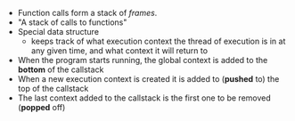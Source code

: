 - Function calls form a stack of _frames_.
- "A stack of calls to functions"
- Special data structure
    - keeps track of what execution context the thread of execution is in at any given time, and what context it will return to
- When the program starts running, the global context is added to the **bottom** of the callstack
- When a new execution context is created it is added to (**pushed** to) the top of the callstack
- The last context added to the callstack is the first one to be removed (**popped** off)